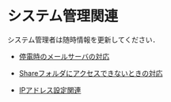# システム管理関連

システム管理者は随時情報を更新してください．

- [停電時のメールサーバの対応](https://github.com/Shimamura-Lab-SU/Sharing-Knowledge-Database/blob/master/sys_ad/teiden.md)

- [Shareフォルダにアクセスできないときの対応](https://github.com/Shimamura-Lab-SU/Sharing-Knowledge-Database/wiki/Shareフォルダにアクセスできないときの対応)

- [IPアドレス設定関連](https://github.com/Shimamura-Lab-SU/Sharing-Knowledge-Database/wiki/IPアドレス設定関連)
